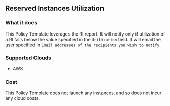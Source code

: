 ## Reserved Instances Utilization

### What it does

This Policy Template leverages the RI report. It will notify only if utilization of a RI falls below the value specified in the `Utilization` field. It will email the user specified in `Email addresses of the recipients you wish to notify`


### Supported Clouds

- AWS

### Cost

This Policy Template does not launch any instances, and so does not incur any cloud costs.
